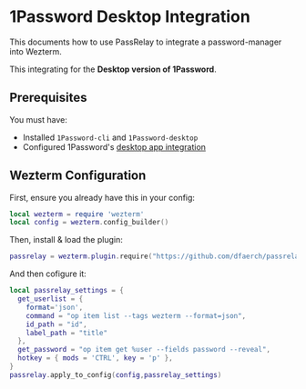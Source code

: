 # 1Password Desktop Integration

This documents how to use PassRelay to integrate a password-manager into Wezterm. 

This integrating for the **Desktop version of 1Password**.

## Prerequisites

You must have:
- Installed `1Password-cli` and `1Password-desktop`
- Configured 1Password's [desktop app integration](https://developer.1password.com/docs/cli/app-integration/)

## Wezterm Configuration

First, ensure you already have this in your config:

```lua
local wezterm = require 'wezterm'
local config = wezterm.config_builder()
```

Then, install & load the plugin:
```lua
passrelay = wezterm.plugin.require("https://github.com/dfaerch/passrelay.wezterm")
```

And then cofigure it:
```lua
local passrelay_settings = {
  get_userlist = {
    format='json',
    command = "op item list --tags wezterm --format=json",
    id_path = "id",
    label_path = "title"
  },
  get_password = "op item get %user --fields password --reveal",
  hotkey = { mods = 'CTRL', key = 'p' },
}
passrelay.apply_to_config(config,passrelay_settings)
```
